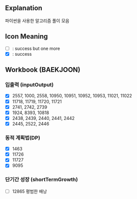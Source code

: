 ## Explanation

파이썬을 사용한 알고리즘 풀이 모음

## Icon Meaning

- [ ] : success but one more
- [x] : success

## Workbook (BAEKJOON)

### 입출력 (inputOutput)

- [x] 2557, 1000, 2558, 10950, 10951, 10952, 10953, 11021, 11022
- [x] 11718, 11719, 11720, 11721
- [x] 2741, 2742, 2739
- [x] 1924, 8393, 10818
- [x] 2438, 2439, 2440, 2441, 2442
- [x] 2445, 2522, 2446

### 동적 계획법(DP)

- [x] 1463
- [x] 11726
- [x] 11727
- [x] 9095

### 단기간 성장 (shortTermGrowth)

- [ ] 12865 평범한 배낭
